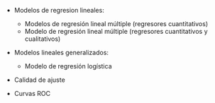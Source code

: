 - Modelos de regresion lineales:

	- Modelos de regresión lineal múltiple (regresores cuantitativos)
	- Modelo de regresión lineal múltiple (regresores cuantitativos y cualitativos)

- Modelos lineales generalizados:
	- Modelo de regresión logística

- Calidad de ajuste

- Curvas ROC
